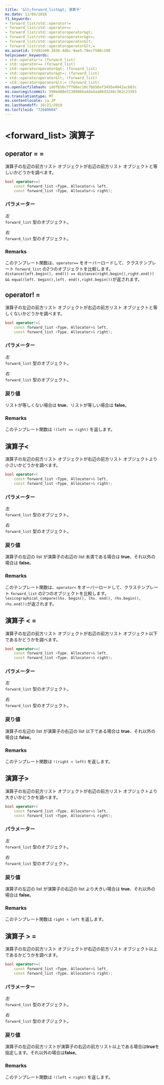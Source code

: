 ```yaml
---
title: '&lt;forward_list&gt; 演算子'
ms.date: 11/04/2016
f1_keywords:
- forward_list/std::operator!=
- forward_list/std::operator==
- forward_list/std::operatoroperator&gt;
- forward_list/std::operatoroperator&gt=;
- forward_list/std::operatoroperator&lt;
- forward_list/std::operatoroperator&lt;=
ms.assetid: 57492e09-3836-4dbc-9ae5-78ecf506c190
helpviewer_keywords:
- std::operator!= (forward_list)
- std::operator== (forward_list)
- std::operatoroperator&gt; (forward_list)
- std::operatoroperator&gt=; (forward_list)
- std::operatoroperator&lt; (forward_list)
- std::operatoroperator&lt;= (forward_list)
ms.openlocfilehash: 1ddfb56c7ff68ec10c7bb56af3495e4042acb83c
ms.sourcegitcommit: 590e488e51389066a4da4aa06d32d4c362c23393
ms.translationtype: MT
ms.contentlocale: ja-JP
ms.lasthandoff: 10/21/2019
ms.locfileid: "72689684"
---
```

# <a name="ltforward_listgt-operators"></a>&lt;forward_list&gt; 演算子

## <a name="op_eq_eq"></a>operator = =

演算子の左辺の前方リスト オブジェクトが右辺の前方リスト オブジェクトと等しいかどうかを調べます。

```cpp
bool operator==(
    const forward_list <Type, Allocator>& left,
    const forward_list <Type, Allocator>& right);
```

### <a name="parameters"></a>パラメーター

*左*\
`forward_list` 型のオブジェクト。

*右*\
`forward_list` 型のオブジェクト。

### <a name="remarks"></a>Remarks

このテンプレート関数は、`operator==` をオーバーロードして、クラステンプレート `forward_list` の2つのオブジェクトを比較します。 `distance(left.begin(), end()) == distance(right.begin(),right.end()) && equal(left. begin(),left. end(),right.begin())`が返されます。

## <a name="op_neq"></a>operator! =

演算子の左辺の前方リスト オブジェクトが右辺の前方リスト オブジェクトと等しくないかどうかを調べます。

```cpp
bool operator!=(
    const forward_list <Type, Allocator>& left,
    const forward_list <Type, Allocator>& right);
```

### <a name="parameters"></a>パラメーター

*左*\
`forward_list` 型のオブジェクト。

*右*\
`forward_list` 型のオブジェクト。

### <a name="return-value"></a>戻り値

リストが等しくない場合は **true**、リストが等しい場合は **false**。

### <a name="remarks"></a>Remarks

このテンプレート関数は `!(left == right)` を返します。

## <a name="op_lt"></a> 演算子&lt;

演算子の左辺の前方リスト オブジェクトが右辺の前方リスト オブジェクトより小さいかどうかを調べます。

```cpp
bool operator<(
    const forward_list <Type, Allocator>& left,
    const forward_list <Type, Allocator>& right);
```

### <a name="parameters"></a>パラメーター

*左*\
`forward_list` 型のオブジェクト。

*右*\
`forward_list` 型のオブジェクト。

### <a name="return-value"></a>戻り値

演算子の左辺の list が演算子の右辺の list 未満である場合は **true**、それ以外の場合は **false**。

### <a name="remarks"></a>Remarks

このテンプレート関数は、`operator<` をオーバーロードして、クラステンプレート `forward_list` の2つのオブジェクトを比較します。 `lexicographical_compare(lhs. begin(), lhs. end(), rhs.begin(), rhs.end())`が返されます。

## <a name="op_lt_eq"></a>演算子 &lt; =

演算子の左辺の前方リスト オブジェクトが右辺の前方リスト オブジェクト以下であるかどうかを調べます。

```cpp
bool operator<=(
    const forward_list <Type, Allocator>& left,
    const forward_list <Type, Allocator>& right);
```

### <a name="parameters"></a>パラメーター

*左*\
`forward_list` 型のオブジェクト。

*右*\
`forward_list` 型のオブジェクト。

### <a name="return-value"></a>戻り値

演算子の左辺の list が演算子の右辺の list 以下である場合は **true**、それ以外の場合は **false**。

### <a name="remarks"></a>Remarks

このテンプレート関数は `!(right < left)` を返します。

## <a name="op_gt"></a> 演算子&gt;

演算子の左辺の前方リスト オブジェクトが右辺の前方リスト オブジェクトより大きいかどうかを調べます。

```cpp
bool operator>(
    const forward_list <Type, Allocator>& left,
    const forward_list <Type, Allocator>& right);
```

### <a name="parameters"></a>パラメーター

*左*\
`forward_list` 型のオブジェクト。

*右*\
`forward_list` 型のオブジェクト。

### <a name="return-value"></a>戻り値

演算子の左辺の list が演算子の右辺の list より大きい場合は **true**、それ以外の場合は **false**。

### <a name="remarks"></a>Remarks

このテンプレート関数は `right < left` を返します。

## <a name="op_gt_eq"></a>演算子 &gt; =

演算子の左辺の前方リスト オブジェクトが右辺の前方リスト オブジェクト以上であるかどうかを調べます。

```cpp
bool operator>=(
    const forward_list <Type, Allocator>& left,
    const forward_list <Type, Allocator>& right);
```

### <a name="parameters"></a>パラメーター

*左*\
`forward_list` 型のオブジェクト。

*右*\
`forward_list` 型のオブジェクト。

### <a name="return-value"></a>戻り値

演算子の左辺の前方リストが演算子の右辺の前方リスト以上である場合は**true**を指定します。それ以外の場合は**false**。

### <a name="remarks"></a>Remarks

このテンプレート関数は `!(left < right)` を返します。
